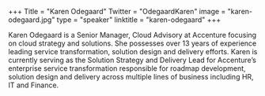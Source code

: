 +++
Title = "Karen Odegaard"
Twitter = "OdegaardKaren"
image = "karen-odegaard.jpg"
type = "speaker"
linktitle = "karen-odegaard"
+++

Karen Odegaard is a Senior Manager, Cloud Advisory at Accenture focusing on cloud strategy and solutions. She possesses over 13 years of experience leading service transformation, solution design and delivery efforts. Karen is currently serving as the Solution Strategy and Delivery Lead for Accenture’s enterprise service transformation responsible for roadmap development, solution design and delivery across multiple lines of business including HR, IT and Finance.
